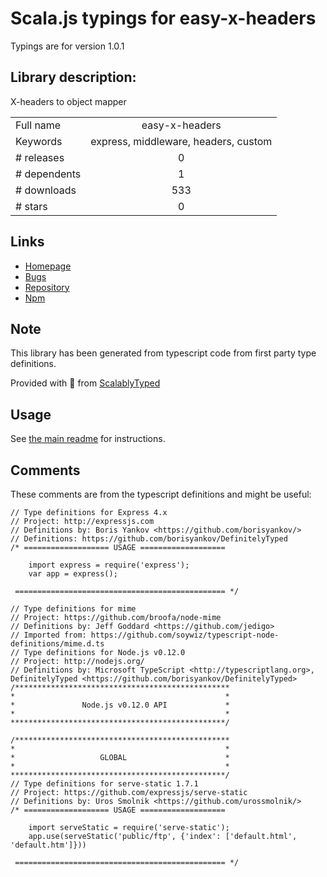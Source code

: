 
# Scala.js typings for easy-x-headers

Typings are for version 1.0.1

## Library description:
X-headers to object mapper

|                    |                 |
| ------------------ | :-------------: |
| Full name          | easy-x-headers |
| Keywords           | express, middleware, headers, custom |
| # releases         | 0 |
| # dependents       | 1 |
| # downloads        | 533 |
| # stars            | 0 |

## Links
- [Homepage](https://github.com/DeadAlready/easy-x-headers)
- [Bugs](https://github.com/DeadAlready/easy-x-headers/issues)
- [Repository](https://github.com/DeadAlready/easy-x-headers)
- [Npm](https://www.npmjs.com/package/easy-x-headers)
    


## Note
This library has been generated from typescript code from first party type definitions.

Provided with :purple_heart: from [ScalablyTyped](https://github.com/oyvindberg/ScalablyTyped)

## Usage
See [the main readme](../../readme.md) for instructions.

## Comments

These comments are from the typescript definitions and might be useful:
```
// Type definitions for Express 4.x
// Project: http://expressjs.com
// Definitions by: Boris Yankov <https://github.com/borisyankov/>
// Definitions: https://github.com/borisyankov/DefinitelyTyped
/* =================== USAGE ===================

    import express = require('express');
    var app = express();

 =============================================== */

// Type definitions for mime
// Project: https://github.com/broofa/node-mime
// Definitions by: Jeff Goddard <https://github.com/jedigo>
// Imported from: https://github.com/soywiz/typescript-node-definitions/mime.d.ts
// Type definitions for Node.js v0.12.0
// Project: http://nodejs.org/
// Definitions by: Microsoft TypeScript <http://typescriptlang.org>, DefinitelyTyped <https://github.com/borisyankov/DefinitelyTyped>
/************************************************
*                                               *
*               Node.js v0.12.0 API             *
*                                               *
************************************************/

/************************************************
*                                               *
*                   GLOBAL                      *
*                                               *
************************************************/
// Type definitions for serve-static 1.7.1
// Project: https://github.com/expressjs/serve-static
// Definitions by: Uros Smolnik <https://github.com/urossmolnik/>
/* =================== USAGE ===================

    import serveStatic = require('serve-static');
    app.use(serveStatic('public/ftp', {'index': ['default.html', 'default.htm']}))

 =============================================== */


```

